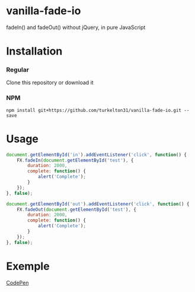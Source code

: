 # vanilla-fade-io
fadeIn() and fadeOut() without jQuery, in pure JavaScript

# Installation
### Regular
Clone this repository or download it
### NPM
`npm install git+https://github.com/turkelton31/vanilla-fade-io.git --save`

# Usage
```javascript
document.getElementById('in').addEventListener('click', function() {
    FX.fadeIn(document.getElementById('test'), {
        duration: 2000,
        complete: function() {
            alert('Complete');
        }
    });
}, false);

document.getElementById('out').addEventListener('click', function() {
    FX.fadeOut(document.getElementById('test'), {
        duration: 2000,
        complete: function() {
            alert('Complete');
        }
    });
}, false);
```

# Exemple
[CodePen](https://codepen.io/gabrieleromanato/pen/frIwl?editors=0010)
